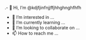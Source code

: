 .- 👋 Hi, I’m @kdjfjinfnjjffjhhghnghfhfh
- 👀 I’m interested in ...
- 🌱 I’m currently learning ...
- 💞️ I’m looking to collaborate on ...
- 📫 How to reach me ...

<!---
kdjfjinfnjjffjhhghnghfhfh/kdjfjinfnjjffjhhghnghfhfh is a ✨ special ✨ repository because its `README.md` (this file) appears on your GitHub profile.
You can click the Preview link to take a look at your changes.
--->
